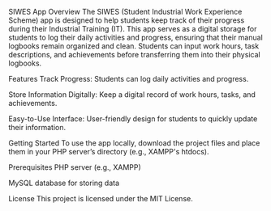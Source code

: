SIWES App
Overview
The SIWES (Student Industrial Work Experience Scheme) app is designed to help students keep track of their progress during their Industrial Training (IT). This app serves as a digital storage for students to log their daily activities and progress, ensuring that their manual logbooks remain organized and clean. Students can input work hours, task descriptions, and achievements before transferring them into their physical logbooks.

Features
Track Progress: Students can log daily activities and progress.

Store Information Digitally: Keep a digital record of work hours, tasks, and achievements.

Easy-to-Use Interface: User-friendly design for students to quickly update their information.

Getting Started
To use the app locally, download the project files and place them in your PHP server’s directory (e.g., XAMPP's htdocs).

Prerequisites
PHP server (e.g., XAMPP)

MySQL database for storing data

License
This project is licensed under the MIT License.
